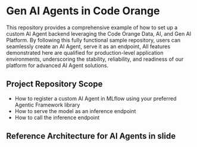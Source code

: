 # Gen AI Agents in Code Orange

This repository provides a comprehensive example of how to set up a custom AI Agent backend  leveraging the Code Orange Data, AI, and Gen AI Platform. By following this fully functional sample repository, users can seamlessly create an AI Agent, serve it as an endpoint, All features demonstrated here are qualified for production-level application environments, underscoring the stability, reliability, and readiness of our platform for advanced AI Agent solutions.

## Project Repository Scope


- How to register a custom AI Agent in MLflow using your preferred Agentic Framework library
- How to serve the model as an inference endpoint
- How to call the inference endpoint




## Reference Architecture for AI Agents in slide




